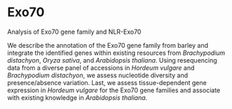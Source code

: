 # Exo70
Analysis of Exo70 gene family and NLR-Exo70

We describe the annotation of the Exo70 gene family from barley and integrate the identified genes within existing resources from <i>Brachypodium distachyon</i>, <i>Oryza sativa</i>, and <i>Arabidopsis thaliana</i>. Using resequencing data from a diverse panel of accessions in <i>Hordeum vulgare</i> and <i>Brachypodium distachyon</i>, we assess nucleotide diversity and presence/absence variation. Last, we assess tissue-dependent gene expression in <i>Hordeum vulgare</i> for the Exo70 gene families and associate with existing knowledge in <i>Arabidopsis thaliana</i>.

## 

